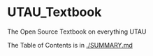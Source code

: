 # UTAU_Textbook

The Open Source Textbook on everything UTAU

The Table of Contents is in [./SUMMARY.md](./SUMMARY.md)
